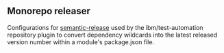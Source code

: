 Monorepo releaser
---

Configurations for [semantic-release] used by the ibm/test-automation repository plugin to convert dependency wildcards into the latest released version number within a module's package.json file.

[semantic-release]: https://semantic-release.gitbook.io/semantic-release/

